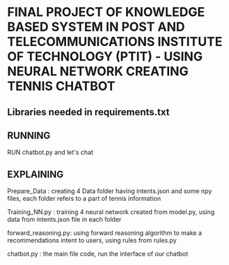 # FINAL PROJECT OF KNOWLEDGE BASED SYSTEM IN POST AND TELECOMMUNICATIONS INSTITUTE OF TECHNOLOGY (PTIT) - USING NEURAL NETWORK CREATING TENNIS CHATBOT

## Libraries needed in requirements.txt

## RUNNING

RUN chatbot.py and let's chat

## EXPLAINING
Prepare_Data : creating 4 Data folder having intents.json and some npy files, each folder refers to a part of tennis information

Training_NN.py : training 4 neural network created from model.py, using data from intents.json file in each folder

forward_reasoning.py: using forward reasoning algorithm to make a recommendations intent to users, using rules from rules.py

chatbot.py : the main file code, run the interface of our chatbot


